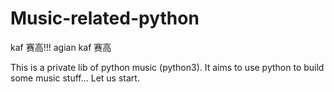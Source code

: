 # Music-related-python
kaf 赛高!!! agian kaf 赛高 

This is a private lib of python music (python3).
It aims to use python to build some music stuff...
Let us start.
